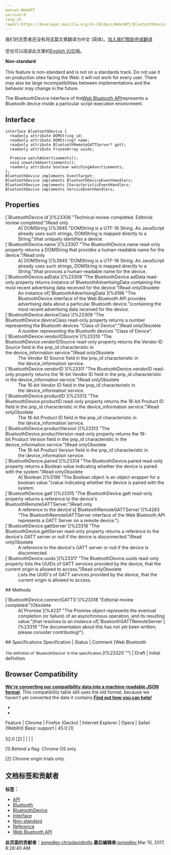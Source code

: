 ```yaml
---
manual:WebAPI
version:0
lang:zh
rawUrl:https://developer.mozilla.org/zh-CN/docs/Web/API/BluetoothDevice
---
```




<bdi>我们的志愿者还没有将这篇文章翻译为<bdi>中文 (简体)</bdi>。[加入我们帮助完成翻译](%23305 "")<br></br>您也可以阅读此文章的[English (US)](%4267 "")版。</bdi>






**Non-standard**<br></br>This feature is non-standard and is not on a standards track. Do not use it on production sites facing the Web: it will not work for every user. There may also be large incompatibilities between implementations and the behavior may change in the future.




The BluetoothDevice interface of the[Web Bluetooth API](%4184 "")represents a Bluetooth device inside a particular script execution environment.


## Interface<a name="Interface"></a>

```
interface BluetoothDevice {
  readonly attribute DOMString id;
  readonly attribute DOMString? name;
  readonly attribute BluetoothRemoteGATTServer? gatt;
  readonly attribute FrozenArray uuids;

  Promise watchAdvertisements();
  void unwatchAdvertisements();
  readonly attribute boolean watchingAdvertisements;
};
BluetoothDevice implements EventTarget;
BluetoothDevice implements BluetoothDeviceEventHandlers;
BluetoothDevice implements CharacteristicEventHandlers;
BluetoothDevice implements ServiceEventHandlers;

```

## Properties<a name="Properties"></a>
<dl><dt id=''>[`BluetoothDevice.id`](%23306 "Technical review completed. Editorial review completed.")Read only</dt><dd>A[`DOMString`](%3945 "DOMString is a UTF-16 String. As JavaScript already uses such strings, DOMString is mapped directly to a String.")that uniquely identifies a device.</dd><dt id=''>[`BluetoothDevice.name`](%23307 "The BluetoothDevice.name read-only property returns a DOMString that provides a human-readable name for the device.")Read only</dt><dd>A[`DOMString`](%3945 "DOMString is a UTF-16 String. As JavaScript already uses such strings, DOMString is mapped directly to a String.")that provices a human-readable name for the device.</dd><dt id=''>[`BluetoothDevice.adData`](%23308 "The BluetoothDevice.adData read-only property returns instance of BluetoothAdvertisingData containing the most recent advertising data received for the device.")Read onlyObsolete</dt><dd>An instance of[`BluetoothAdvertisingData`](%4196 "The BluetoothDevice interface of the Web Bluetooth API provides advertising data about a particular Bluetooth device.")containing the most recent advertising data received for the device.</dd><dt id=''>[`BluetoothDevice.deviceClass`](%23309 "The BluetoothDevice.deviceClass read-only property returns a number representing the Bluetooth devices "Class of Device".")Read onlyObsolete</dt><dd>A number representing the Bluetooth devices &quot;Class of Device&quot;.</dd><dt id=''>[`BluetoothDevice.vendorIDSource`](%23310 "The BluetoothDevice.vendorIDSource read-only property returns the Vendor ID Source field in the pnp_id characteristic in the device_information service.")Read onlyObsolete</dt><dd>The Vendor ID Source field in the`pnp_id`characteristic in the`device_information`service.</dd><dt id=''>[`BluetoothDevice.vendorID`](%23311 "The BluetoothDevice.vendorID read-only property returns the 16-bit Vendor ID field in the pnp_id characteristic in the device_information service.")Read onlyObsolete</dt><dd>The 16-bit Vendor ID field in the`pnp_id`characteristic in the`device_information`service.</dd><dt id=''>[`BluetoothDevice.productID`](%23312 "The BluetoothDevice.productID read-only property returns the 16-bit Product ID field in the pnp_id characteristic in the device_information service.")Read onlyObsolete</dt><dd>The 16-bit Product ID field in the`pnp_id`characteristic in the`device_information`service.</dd><dt id=''>[`BluetoothDevice.productVersion`](%23313 "The BluetoothDevice.productVersion read-only property returns the 16-bit Product Version field in the pnp_id characteristic in the device_information service.")Read onlyObsolete</dt><dd>The 16-bit Product Version field in the`pnp_id`characteristic in the`device_information`service.</dd><dt id=''>[`BluetoothDevice.paired`](%23314 "The BluetoothDevice.paired read-only property returns a Boolean value indicating whether the device is paired with the system.")Read onlyObsolete</dt><dd>A[`Boolean`](%5196 "The Boolean object is an object wrapper for a boolean value.")value indicating whether the device is paired with the system.</dd><dt id=''>[`BluetoothDevice.gatt`](%23315 "The BluetoothDevice.gatt read-only property returns a reference to the device's BluetoothRemoteGATTServer.")Read only</dt><dd>A reference to the device&#39;s[`BluetoothRemoteGATTServer`](%4263 "The BluetoothRemoteGATTServer interface of the Web Bluetooth API represents a GATT Server on a remote device.").</dd><dt id=''>[`BluetoothDevice.gattServer`](%23316 "The BluetoothDevice.gattServer read-only property returns a reference to the device's GATT server or null if the device is disconnected.")Read onlyObsolete</dt><dd>A reference to the device&#39;s GATT server or null if the device is disconnected.</dd><dt id=''>[`BluetoothDevice.uuids`](%23317 "The BluetoothDevice.uuids read-only property lists the UUIDs of GATT services provided by the device, that the current origin is allowed to access.")Read onlyObsolete</dt><dd>Lists the UUID&#39;s of GATT services provided by the device, that the current origin is allowed to access.</dd></dl>
## Methods<a name="Methods"></a>
<dl><dt id=''>[`BluetoothDevice.connectGATT()`](%23318 "Editorial review completed.")Obsolete</dt><dd>A[`Promise`](%4237 "The Promise object represents the eventual completion (or failure) of an asynchronous operation, and its resulting value.")that resolves to an instance of[`BluetoothGATTRemoteServer`](%23319 "The documentation about this has not yet been written; please consider contributing!").</dd></dl>
## Specifications<a name="Specifications"></a>
Specification | Status | Comment 
[Web Bluetooth<br></br><small>The definition of &#39;BluetoothDevice&#39; in that specification.</small>](%23320 "") | Draft | Initial definition. 


## Browser Compatibility<a name="Browser_Compatibility"></a>


**[We&#39;re converting our compatibility data into a machine-readable JSON format](%3344 "")**. This compatibility table still uses the old format, because we haven&#39;t yet converted the data it contains.**[Find out how you can help!](%3409 "")**


* 
* 
Feature | Chrome | Firefox (Gecko) | Internet Explorer | Opera | Safari (WebKit) 
Basic support | 45.0 [1]<br></br>52.0 [2] |  |  |  |  






[1] Behind a flag. Chrome OS only.



[2] Chrome origin trials only.




## 文档标签和贡献者
**标签：**
* [API](%50 "")
* [Bluetooth](%4208 "")
* [BluetoothDevice](%23321 "")
* [Interface](%3380 "")
* [Non-standard](%4210 "")
* [Reference](%3381 "")
* [Web Bluetooth API](%4211 "")

**此页面的贡献者：**[jpmedley](%3413 ""),[chrisdavidmills](%3495 "")
**最后编辑者:**[jpmedley](%3413 ""),<time>Mar 10, 2017, 8:28:40 AM</time>


